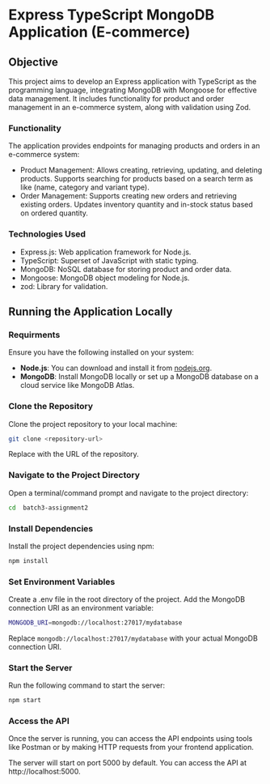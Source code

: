 
# Express TypeScript MongoDB Application (E-commerce)

## Objective

This project aims to develop an Express application with TypeScript as the programming language, integrating MongoDB with Mongoose for effective data management. It includes functionality for product and order management in an e-commerce system, along with validation using Zod.

### Functionality
The application provides endpoints for managing products and orders in an e-commerce system:

- Product Management: Allows creating, retrieving, updating, and deleting products. Supports searching for products based on a search term as like (name, category and variant type).
- Order Management: Supports creating new orders and retrieving existing orders. Updates inventory quantity and in-stock status based on ordered quantity.

### Technologies Used
- Express.js: Web application framework for Node.js.
- TypeScript: Superset of JavaScript with static typing.
- MongoDB: NoSQL database for storing product and order data.
- Mongoose: MongoDB object modeling for Node.js.
- zod: Library for validation.

## Running the Application Locally

### Requirments

Ensure you have the following installed on your system:

- **Node.js**: You can download and install it from [nodejs.org](https://nodejs.org/).
- **MongoDB**: Install MongoDB locally or set up a MongoDB database on a cloud service like MongoDB Atlas.

### Clone the Repository

Clone the project repository to your local machine:

```bash
git clone <repository-url>

```
Replace <repository-url> with the URL of the repository.

### Navigate to the Project Directory
Open a terminal/command prompt and navigate to the project directory:

```bash
cd  batch3-assignment2

```
### Install Dependencies
Install the project dependencies using npm:
```bash
npm install
```
### Set Environment Variables
Create a .env file in the root directory of the project. Add the MongoDB connection URI as an environment variable:
```bash
MONGODB_URI=mongodb://localhost:27017/mydatabase
```
Replace `mongodb://localhost:27017/mydatabase` with your actual MongoDB connection URI.

### Start the Server
Run the following command to start the server:

```bash
npm start
```
### Access the API
Once the server is running, you can access the API endpoints using tools like Postman or by making HTTP requests from your frontend application.

The server will start on port 5000 by default.
You can access the API at http://localhost:5000.
